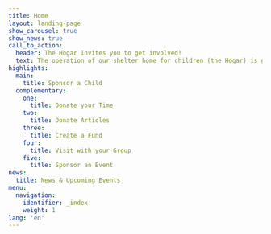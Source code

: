 ```yaml
---
title: Home
layout: landing-page
show_carousel: true
show_news: true
call_to_action:
  header: The Hogar Invites you to get involved!
  text: The operation of our shelter home for children (the Hogar) is greatly possible thanks to grants and donations from institutions such as United Way, government agencies, civic organizations, merchants and private companies. However, most important is the support of the COMMUNITY, individuals and families that are committed to help El Hogar continue its work and make a difference in the lives of its children.
highlights:
  main:
    title: Sponsor a Child
  complementary:
    one:
      title: Donate your Time
    two:
      title: Donate Articles
    three:
      title: Create a Fund
    four:
      title: Visit with your Group
    five:
      title: Sponsor an Event
news:
  title: News & Upcoming Events
menu:
  navigation:
    identifier: _index
    weight: 1
lang: 'en'
---
```

